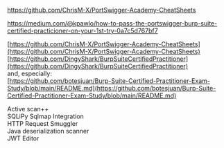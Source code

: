 

https://github.com/ChrisM-X/PortSwigger-Academy-CheatSheets

https://medium.com/@kpawlo/how-to-pass-the-portswigger-burp-suite-certified-practicioner-on-your-1st-try-0a7c5d767bf7

[https://github.com/ChrisM-X/PortSwigger-Academy-CheatSheets](https://github.com/ChrisM-X/PortSwigger-Academy-CheatSheets)  
[https://github.com/DingyShark/BurpSuiteCertifiedPractitioner](https://github.com/DingyShark/BurpSuiteCertifiedPractitioner)  
and, especially:  
[https://github.com/botesjuan/Burp-Suite-Certified-Practitioner-Exam-Study/blob/main/README.md](https://github.com/botesjuan/Burp-Suite-Certified-Practitioner-Exam-Study/blob/main/README.md)


Active scan++  
SQLiPy Sqlmap Integration  
HTTP Request Smuggler  
Java deserialization scanner  
JWT Editor